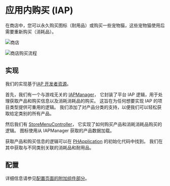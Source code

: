# 应用内购买 (IAP)

在商店中，您可以永久购买图标（耐用品）或购买一些宠物猫，这些宠物猫使用后需要重新购买（消耗品）。

![商店](./Media/mainmenu_store.png)

![商店购买流程](./Media/mainmenu_store_flow.png)

## 实现

我们的实现基于[IAP 开发者资源](https://developer.oculus.com/documentation/unity/ps-iap/)。

首先，我们有一个与游戏无关的 [IAPManager](../Assets/PongHub/Scripts/App/IAPManager.cs)，
它封装了平台 IAP 逻辑，用于处理获取产品和购买信息以及消耗消耗品的购买。
这旨在为任何想要实现 IAP 的项目类型提供可重用的逻辑。
我们添加了对产品分类的支持，以便我们可以轻松获取给定类别的所有产品。

然后我们有 [StoreMenuController](../Assets/PongHub/Scripts/MainMenu/StoreMenuController.cs)，
它实现了如何购买产品和消耗消耗品购买的逻辑。
图标使用从 IAPManager 获取的产品数据加载。

获取产品和购买信息的逻辑可以在 [PHApplication](../Assets/PongHub/Scripts/App/PHApplication.cs) 的初始化代码中找到。
我们在其中获取与不同类别关联的消耗品和耐用品。

## 配置

详细信息请参见[配置页面的附加组件部分](Configuration.md#add-ons)。
